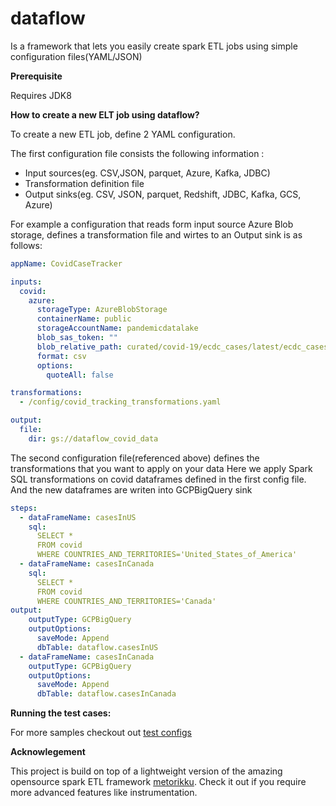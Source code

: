  dataflow 
===========================

 
 Is a framework that lets you easily create spark ETL jobs  using simple configuration files(YAML/JSON)

**Prerequisite**

Requires JDK8 

**How to create a new ELT job using dataflow?**

To create a new ETL job, define 2 YAML configuration. 

The first configuration  file consists the following information :
  - Input sources(eg. CSV,JSON, parquet, Azure, Kafka, JDBC)
  - Transformation definition file
  - Output sinks(eg. CSV, JSON, parquet, Redshift, JDBC, Kafka, GCS, Azure)

For example a configuration that reads form input source Azure Blob storage, defines a transformation file
 and wirtes to an Output sink is as follows:
 
```yaml
appName: CovidCaseTracker

inputs:
  covid:
    azure:
      storageType: AzureBlobStorage
      containerName: public
      storageAccountName: pandemicdatalake
      blob_sas_token: ""
      blob_relative_path: curated/covid-19/ecdc_cases/latest/ecdc_cases.csv
      format: csv
      options:
        quoteAll: false

transformations:
  - /config/covid_tracking_transformations.yaml

output:
  file:
    dir: gs://dataflow_covid_data
```

The second configuration file(referenced above) defines the transformations that you want to apply on your data
Here we apply Spark SQL transformations on covid dataframes defined in the first config file. And the 
new dataframes are writen into GCPBigQuery sink 
 
```yaml
steps:
  - dataFrameName: casesInUS
    sql:
      SELECT *
      FROM covid
      WHERE COUNTRIES_AND_TERRITORIES='United_States_of_America'
  - dataFrameName: casesInCanada
    sql:
      SELECT *
      FROM covid
      WHERE COUNTRIES_AND_TERRITORIES='Canada'
output:
    outputType: GCPBigQuery
    outputOptions:
      saveMode: Append
      dbTable: dataflow.casesInUS
  - dataFrameName: casesInCanada
    outputType: GCPBigQuery
    outputOptions:
      saveMode: Append
      dbTable: dataflow.casesInCanada
```
**Running the test cases:**

For more samples checkout out [test configs](src/test/resources/config)



**Acknowlegement**

This project is build on top of a  lightweight version of the amazing opensource spark ETL framework [metorikku](https://github.com/YotpoLtd/metorikku).
Check it out if you require more advanced features like instrumentation.

 
